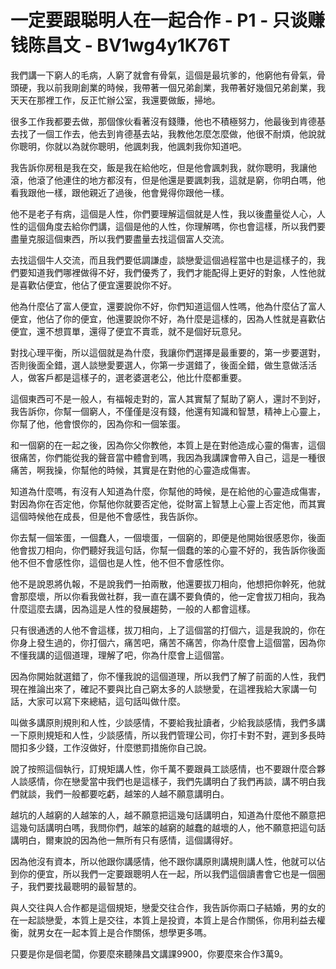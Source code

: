 # 一定要跟聪明人在一起合作 - P1 - 只谈赚钱陈昌文 - BV1wg4y1K76T

我們講一下窮人的毛病，人窮了就會有骨氣，這個是最坑爹的，他窮他有骨氣，骨頭硬，我以前我剛創業的時候，我帶著一個兄弟創業，我帶著好幾個兄弟創業，我天天在那裡工作，反正忙辦公室，我還要做飯，掃地。

很多工作我都要去做，那個傢伙看著沒有錢賺，他也不積極努力，他最後到肯德基去找了一個工作去，他去到肯德基去站，我教他怎麼怎麼做，他很不耐煩，他說就你聰明，你就以為就你聰明，他諷刺我，他諷刺我你知道吧。

我告訴你房租是我在交，飯是我在給他吃，但是他會諷刺我，就你聰明，我讓他滾，他滾了他連住的地方都沒有，但是他還是要諷刺我，這就是窮，你明白嗎，他看我跟他一樣，跟他親近了過後，他會覺得你跟他一樣。

他不是老子有病，這個是人性，你們要理解這個就是人性，我以後盡量從人心，人性的這個角度去給你們講，這個是他的人性，你理解嗎，你也會這樣，所以我們要盡量克服這個東西，所以我們要盡量去找這個富人交流。

去找這個牛人交流，而且我們要低調謙虛，談戀愛這個過程當中也是這樣子的，我們要知道我們哪裡做得不好，我們優秀了，我們才能配得上更好的對象，人性他就是喜歡佔便宜，他佔了便宜還要說你不好。

他為什麼佔了富人便宜，還要說你不好，你們知道這個人性嗎，他為什麼佔了富人便宜，他佔了你的便宜，他還要說你不好，為什麼是這樣的，因為人性就是喜歡佔便宜，還不想買單，還得了便宜不賣乖，就不是個好玩意兒。

對找心理平衡，所以這個就是為什麼，我讓你們選擇是最重要的，第一步要選對，否則後面全錯，選人談戀愛要選人，你第一步選錯了，後面全錯，做生意做活活人，做客戶都是這樣子的，選老婆選老公，他比什麼都重要。

這個東西可不是一般人，有福報走對的，富人其實幫了幫助了窮人，還討不到好，我告訴你，你幫一個窮人，不僅僅是沒有錢，他還有知識和智慧，精神上心靈上，你幫了他，他會恨你的，因為你和一個笨蛋。

和一個窮的在一起之後，因為你父你教他，本質上是在對他造成心靈的傷害，這個很痛苦，你們能從我的聲音當中體會到嗎，我因為我講課會帶入自己，這是一種很痛苦，啊我操，你幫他的時候，其實是在對他的心靈造成傷害。

知道為什麼嗎，有沒有人知道為什麼，你幫他的時候，是在給他的心靈造成傷害，對因為你在否定他，你幫他你就要否定他，從財富上智慧上心靈上否定他，而其實這個時候他在成長，但是他不會感性，我告訴你。

你去幫一個笨蛋，一個蠢人，一個壞蛋，一個窮的，即便是他開始很感恩你，後面他會拔刀相向，你們聽好我這句話，你幫一個蠢的笨的心靈不好的，我告訴你後面他不但不會感性你，這個也是人性，他不但不會感性你。

他不是說恩將仇報，不是說我們一拍兩散，他還要拔刀相向，他想把你幹死，他就會那麼壞，所以你看我做社群，我一直在講不要負債的，他一定會拔刀相向，我為什麼這麼去講，因為這是人性的發展趨勢，一般的人都會這樣。

只有很通透的人他不會這樣，拔刀相向，上了這個當的打個六，這是我說的，你在你身上發生過的，你打個六，痛苦吧，痛苦不痛苦，你為什麼會上這個當，因為你不懂我講的這個道理，理解了吧，你為什麼會上這個當。

因為你開始就選錯了，你不懂我說的這個道理，所以我們了解了前面的人性，我們現在推論出來了，確記不要與比自己窮太多的人談戀愛，在這裡我給大家講一句話，大家可以寫下來總結，這句話叫做什麼。

叫做多講原則規則和人性，少談感情，不要給我扯讀者，少給我談感情，我們多講一下原則規矩和人性，少談感情，所以我們管理公司，你打卡對不對，遲到多長時間扣多少錢，工作沒做好，什麼懲罰措施你自己說。

說了按照這個執行，訂規矩講人性，你千萬不要跟員工談感情，也不要跟什麼合夥人談感情，你在戀愛當中我們也是這樣子，我們先講明白了我們再談，講不明白我們就談，我們一般都要吃虧，越笨的人越不願意講明白。

越坑的人越窮的人越笨的人，越不願意把這幾句話講明白，知道為什麼他不願意把這幾句話講明白嗎，我問你們，越笨的越窮的越蠢的越壞的人，他不願意把這句話講明白，爾東說的因為他一無所有只有感情，這個講得好。

因為他沒有資本，所以他跟你講感情，他不跟你講原則講規則講人性，他就可以佔到你的便宜，所以我們一定要跟聰明人在一起，所以我們這個讀書會它也是一個圈子，我們要找最聰明的最智慧的。

與人交往與人合作都是這個規矩，戀愛交往合作，我告訴你兩口子結婚，男的女的在一起談戀愛，本質上是交往，本質上是投資，本質上是合作關係，你用利益去權衡，就男女在一起本質上是合作關係，想學更多嗎。

只要是你是個老闆，你要麼來聽陳昌文講課9900，你要麼來合作3萬9。